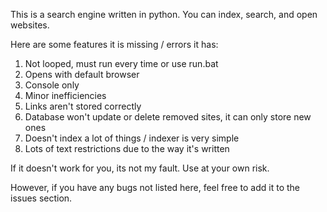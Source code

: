 This is a search engine written in python. You can index, search, and open websites.

Here are some features it is missing / errors it has:

1. Not looped, must run every time or use run.bat
2. Opens with default browser
3. Console only
4. Minor inefficiencies 
6. Links aren't stored correctly
7. Database won't update or delete removed sites, it can only store new ones
8. Doesn't index a lot of things / indexer is very simple
9. Lots of text restrictions due to the way it's written

If it doesn't work for you, its not my fault. Use at your own risk.

However, if you have any bugs not listed here, feel free to add it to the issues section.